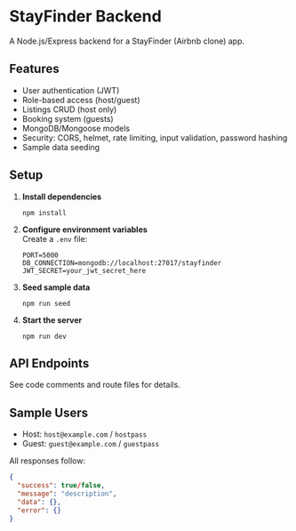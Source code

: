 # StayFinder Backend

A Node.js/Express backend for a StayFinder (Airbnb clone) app.

## Features
- User authentication (JWT)
- Role-based access (host/guest)
- Listings CRUD (host only)
- Booking system (guests)
- MongoDB/Mongoose models
- Security: CORS, helmet, rate limiting, input validation, password hashing
- Sample data seeding

## Setup

1. **Install dependencies**
   ```
   npm install
   ```
2. **Configure environment variables**  
   Create a `.env` file:
   ```
   PORT=5000
   DB_CONNECTION=mongodb://localhost:27017/stayfinder
   JWT_SECRET=your_jwt_secret_here
   ```
3. **Seed sample data**
   ```
   npm run seed
   ```
4. **Start the server**
   ```
   npm run dev
   ```

## API Endpoints
See code comments and route files for details.

## Sample Users
- Host: `host@example.com` / `hostpass`
- Guest: `guest@example.com` / `guestpass`

All responses follow:
```json
{
  "success": true/false,
  "message": "description",
  "data": {},
  "error": {}
}
```
